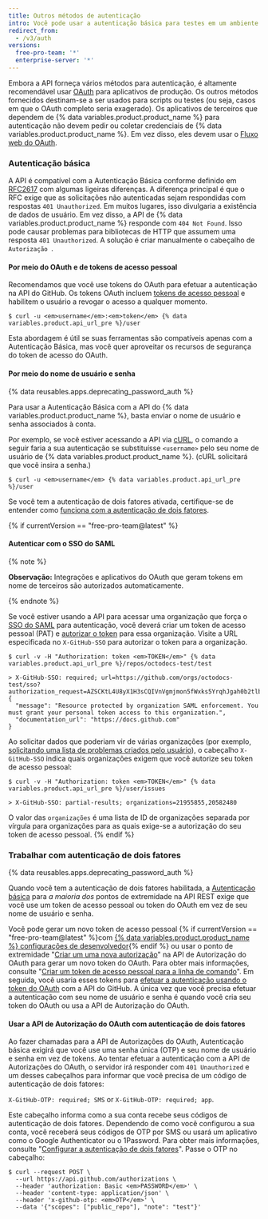 ```yaml
---
title: Outros métodos de autenticação
intro: Você pode usar a autenticação básica para testes em um ambiente que não é de produção.
redirect_from:
  - /v3/auth
versions:
  free-pro-team: '*'
  enterprise-server: '*'
---
```




Embora a API forneça vários métodos para autenticação, é altamente recomendável usar [OAuth](/apps/building-integrations/setting-up-and-registering-oauth-apps/) para aplicativos de produção. Os outros métodos fornecidos destinam-se a ser usados para scripts ou testes (ou seja, casos em que o OAuth completo seria exagerado). Os aplicativos de terceiros que dependem de
{% data variables.product.product_name %} para autenticação não devem pedir ou coletar credenciais de {% data variables.product.product_name %}. Em vez disso, eles devem usar o [Fluxo web do OAuth](/apps/building-oauth-apps/authorizing-oauth-apps/).

### Autenticação básica

A API é compatível com a Autenticação Básica conforme definido em [RFC2617](http://www.ietf.org/rfc/rfc2617.txt) com algumas ligeiras diferenças. A diferença principal é que o RFC exige que as solicitações não autenticadas sejam respondidas com respostas `401 Unauthorized`. Em muitos lugares, isso divulgaria a existência de dados de usuário. Em vez disso, a API de {% data variables.product.product_name %} responde com `404 Not Found`. Isso pode causar problemas para bibliotecas de HTTP que assumem uma resposta `401 Unauthorized`. A solução é criar manualmente o cabeçalho de `Autorização `.

#### Por meio do OAuth e de tokens de acesso pessoal

Recomendamos que você use tokens do OAuth para efetuar a autenticação na API do GitHub. Os tokens OAuth incluem [tokens de acesso pessoal][personal-access-tokens] e habilitem o usuário a revogar o acesso a qualquer momento.

```shell
$ curl -u <em>username</em>:<em>token</em> {% data variables.product.api_url_pre %}/user
```

Esta abordagem é útil se suas ferramentas são compatíveis apenas com a Autenticação Básica, mas você quer aproveitar os recursos de segurança do token de acesso do OAuth.

#### Por meio do nome de usuário e senha

{% data reusables.apps.deprecating_password_auth %}

Para usar a Autenticação Básica com a API do {% data variables.product.product_name %}, basta enviar o nome de usuário e senha associados à conta.

Por exemplo, se você estiver acessando a API via [cURL][curl], o comando a seguir faria a sua autenticação se substituísse `<username>` pelo seu nome de usuário de {% data variables.product.product_name %}. (cURL solicitará que você insira a senha.)

```shell
$ curl -u <em>username</em> {% data variables.product.api_url_pre %}/user
```
Se você tem a autenticação de dois fatores ativada, certifique-se de entender como [funciona com a autenticação de dois fatores](/v3/auth/#working-with-two-factor-authentication).

{% if currentVersion == "free-pro-team@latest" %}
#### Autenticar com o SSO do SAML

{% note %}

**Observação:** Integrações e aplicativos do OAuth que geram tokens em nome de terceiros são autorizados automaticamente.

{% endnote %}

Se você estiver usando a API para acessar uma organização que força o [SSO do SAML][saml-sso] para autenticação, você deverá criar um token de acesso pessoal (PAT) e [autorizar o token][allowlist] para essa organização. Visite a URL especificada no `X-GitHub-SSO` para autorizar o token para a organização.

```shell
$ curl -v -H "Authorization: token <em>TOKEN</em>" {% data variables.product.api_url_pre %}/repos/octodocs-test/test

> X-GitHub-SSO: required; url=https://github.com/orgs/octodocs-test/sso?authorization_request=AZSCKtL4U8yX1H3sCQIVnVgmjmon5fWxks5YrqhJgah0b2tlbl9pZM4EuMz4
{
  "message": "Resource protected by organization SAML enforcement. You must grant your personal token access to this organization.",
  "documentation_url": "https://docs.github.com"
}
```

Ao solicitar dados que poderiam vir de várias organizações (por exemplo, [solicitando uma lista de problemas criados pelo usuário][user-issues]), o cabeçalho `X-GitHub-SSO` indica quais organizações exigem que você autorize seu token de acesso pessoal:

```shell
$ curl -v -H "Authorization: token <em>TOKEN</em>" {% data variables.product.api_url_pre %}/user/issues

> X-GitHub-SSO: partial-results; organizations=21955855,20582480
```

O valor das `organizações` é uma lista de ID de organizações separada por vírgula para organizações para as quais exige-se a autorização do seu token de acesso pessoal.
{% endif %}

### Trabalhar com autenticação de dois fatores

{% data reusables.apps.deprecating_password_auth %}

Quando você tem a autenticação de dois fatores habilitada, a [Autenticação básica](#basic-authentication) para _a maioria dos_ pontos de extremidade na API REST exige que você use um token de acesso pessoal ou token do OAuth em vez de seu nome de usuário e senha.

Você pode gerar um novo token de acesso pessoal {% if currentVersion == "free-pro-team@latest" %}com [{% data variables.product.product_name %} configurações de desenvolvedor](https://github.com/settings/tokens/new){% endif %} ou usar o ponto de extremidade "[Criar um uma nova autorização][create-access]" na API de Autorização do OAuth para gerar um novo token do OAuth. Para obter mais informações, consulte "[Criar um token de acesso pessoal para a linha de comando](/github/authenticating-to-github/creating-a-personal-access-token-for-the-command-line)". Em seguida, você usaria esses tokens para [efetuar a autenticação usando o token do OAuth][oauth-auth] com a API do GitHub. A única vez que você precisa efetuar a autenticação com seu nome de usuário e senha é quando você cria seu token do OAuth ou usa a API de Autorização do OAuth.

#### Usar a API de Autorização do OAuth com autenticação de dois fatores

Ao fazer chamadas para a API de Autorizações do OAuth, Autenticação básica exigirá que você use uma senha única (OTP) e seu nome de usuário e senha em vez de tokens. Ao tentar efetuar a autenticação com a API de Autorizações do OAuth, o servidor irá responder com `401 Unauthorized` e um desses cabeçalhos para informar que você precisa de um código de autenticação de dois fatores:

`X-GitHub-OTP: required; SMS` or `X-GitHub-OTP: required; app`.

Este cabeçalho informa como a sua conta recebe seus códigos de autenticação de dois fatores. Dependendo de como você configurou a sua conta, você receberá seus códigos de OTP por SMS ou usará um aplicativo como o Google Authenticator ou o 1Password. Para obter mais informações, consulte "[Configurar a autenticação de dois fatores](/articles/configuring-two-factor-authentication)". Passe o OTP no cabeçalho:

```shell
$ curl --request POST \
  --url https://api.github.com/authorizations \
  --header 'authorization: Basic <em>PASSWORD</em>' \
  --header 'content-type: application/json' \
  --header 'x-github-otp: <em>OTP</em>' \
  --data '{"scopes": ["public_repo"], "note": "test"}'
```

[create-access]: /v3/oauth_authorizations/#create-a-new-authorization
[curl]: http://curl.haxx.se/
[oauth-auth]: /v3/#authentication
[personal-access-tokens]: /articles/creating-a-personal-access-token-for-the-command-line
[saml-sso]: /articles/about-identity-and-access-management-with-saml-single-sign-on
[allowlist]: /github/authenticating-to-github/authorizing-a-personal-access-token-for-use-with-saml-single-sign-on
[user-issues]: /v3/issues/#list-issues-assigned-to-the-authenticated-user
